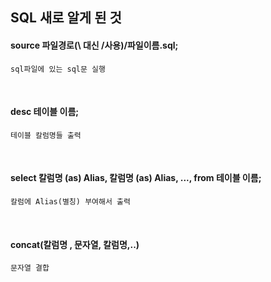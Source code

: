 ## SQL 새로 알게 된 것

#### source 파일경로(\ 대신 /사용)/파일이름.sql;
    sql파일에 있는 sql문 실행
<br>    
    
#### desc 테이블 이름;
    테이블 칼럼명들 출력
 <br>   
    
#### select 칼럼명 (as) Alias, 칼럼명 (as) Alias, ..., from 테이블 이름;
    칼럼에 Alias(별칭) 부여해서 출력
<br>

#### concat(칼럼명 , 문자열, 칼럼명,..)
    문자열 결합
<br>
